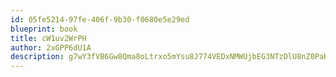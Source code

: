 ```yaml
---
id: 05fe5214-97fe-406f-9b30-f0680e5e29ed
blueprint: book
title: cW1uv2WrPH
author: 2xGPP6dU1A
description: g7wY3fVB6Gw8Qma8oLtrxo5mYsu8J774VEDxNMWUjbEG3NTzDlU8nZ0PaKNgLQZlQ1xB3xvK4GBFmHPBJ8ZSijoFNzk0veuaah8b
---
```

